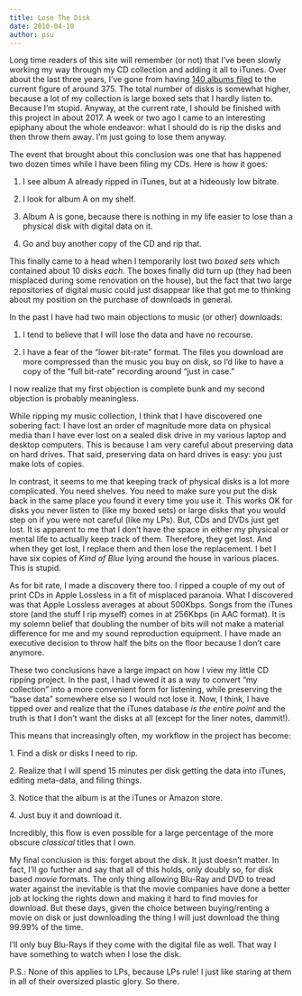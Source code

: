 ```yaml
---
title: Lose The Disk
date: 2010-04-10
author: psu
---
```


Long time readers of this site will remember (or not) that I&#8217;ve been slowly working my way through my CD collection and adding it all to iTunes. Over about the last three years, I&#8217;ve gone from having <a href="http://mutable-states.com/itunes-rules.html">140 albums filed</a> to the current figure of around 375. The total number of disks is somewhat higher, because a lot of my collection is large boxed sets that I hardly listen to. Because I&#8217;m stupid. Anyway, at the current rate, I should be finished with this project in about 2017. A week or two ago I came to an interesting epiphany about the whole endeavor: what I should do is rip the disks and then throw them away. I&#8217;m just going to lose them anyway.<br />
<span id="more-2421"></span></p>
<p>The event that brought about this conclusion was one that has happened two dozen times while I have been filing my CDs. Here is how it goes:</p>

1. I see album A already ripped in iTunes, but at a hideously low bitrate.</p>

2. I look for album A on my shelf.</p>

3. Album A is gone, because there is nothing in my life easier to lose than a physical disk with digital data on it.

4. Go and buy another copy of the CD and rip that.

<p>This finally came to a head when I temporarily lost two <em>boxed sets</em> which contained about 10 disks <em>each</em>. The boxes finally did turn up (they had been misplaced during some renovation on the house), but the fact that two large repositories of digital music could just disappear like that got me to thinking about my position on the purchase of downloads in general.</p>

<p>In the past I have had two main objections to music (or other) downloads:</p>

1. I tend to believe that I will lose the data and have no recourse.</p>

2. I have a fear of the &#8220;lower bit-rate&#8221; format. The files you download are more compressed than the music you buy on disk, so I&#8217;d like to have a copy of the &#8220;full bit-rate&#8221; recording around &#8220;just in case.&#8221;

<p>I now realize that my first objection is complete bunk and my second objection is probably meaningless.</p>
<p>While ripping my music collection, I think that I have discovered one sobering fact: I have lost an order of magnitude more data on physical media than I have ever lost on a sealed disk drive in my various laptop and desktop computers. This is because I am very careful about preserving data on hard drives. That said, preserving data on hard drives is easy: you just make lots of copies.</p>
<p>In contrast, it seems to me that keeping track of physical disks is a lot more complicated. You need shelves. You need to make sure you put the disk back in the same place you found it every time you use it. This works OK for disks you never listen to (like my boxed sets) or large disks that you would step on if you were not careful (like my LPs). But, CDs and DVDs just get lost. It is apparent to me that I don&#8217;t have the space in either my physical or mental life to actually keep track of them. Therefore, they get lost. And when they get lost, I replace them and then lose the replacement. I bet I have six copies of <em>Kind of Blue</em> lying around the house in various places. This is stupid.</p>
<p>As for bit rate, I made a discovery there too. I ripped a couple of my out of print CDs in Apple Lossless in a fit of misplaced paranoia. What I discovered was that Apple Lossless averages at about 500Kbps. Songs from the iTunes store (and the stuff I rip myself) comes in at 256Kbps (in AAC format). It is my solemn belief that doubling the number of bits will not make a material difference for me and my sound reproduction equipment. I have made an executive decision to throw half the bits on the floor because I don&#8217;t care anymore.</p>
<p>These two conclusions have a large impact on how I view my little CD ripping project. In the past, I had viewed it as a way to convert &#8220;my collection&#8221; into a more convenient form for listening, while preserving the &#8220;base data&#8221; somewhere else so I would not lose it. Now, I think, I have tipped over and realize that the iTunes database <em>is the entire point</em> and the truth is that I don&#8217;t want the disks at all (except for the liner notes, dammit!).</p>
<p>This means that increasingly often, my workflow in the project has become:</p>
<p>1. Find a disk or disks I need to rip.</p>

<p>2. Realize that I will spend 15 minutes per disk getting the data into iTunes, editing meta-data, and filing things.</p>

<p>3. Notice that the album is at the iTunes or Amazon store.</p>

<p>4. Just buy it and download it.</p>

<p>Incredibly, this flow is even possible for a large percentage of the more obscure <em>classical</em> titles that I own.</p>
<p>My final conclusion is this: forget about the disk. It just doesn&#8217;t matter. In fact, I&#8217;ll go further and say that all of this holds, only doubly so, for disk based <em>movie</em> formats. The only thing allowing Blu-Ray and DVD to tread water against the inevitable is that the movie companies have done a better job at locking the rights down and making it hard to find movies for download. But these days, given the choice between buying/renting a movie on disk or just downloading the thing I will just download the thing 99.99% of the time. </p>
<p>I&#8217;ll only buy Blu-Rays if they come with the digital file as well. That way I have something to watch when I lose the disk.</p>
<p>P.S.: None of this applies to LPs, because LPs rule! I just like staring at them in all of their oversized plastic glory. So there.</p>